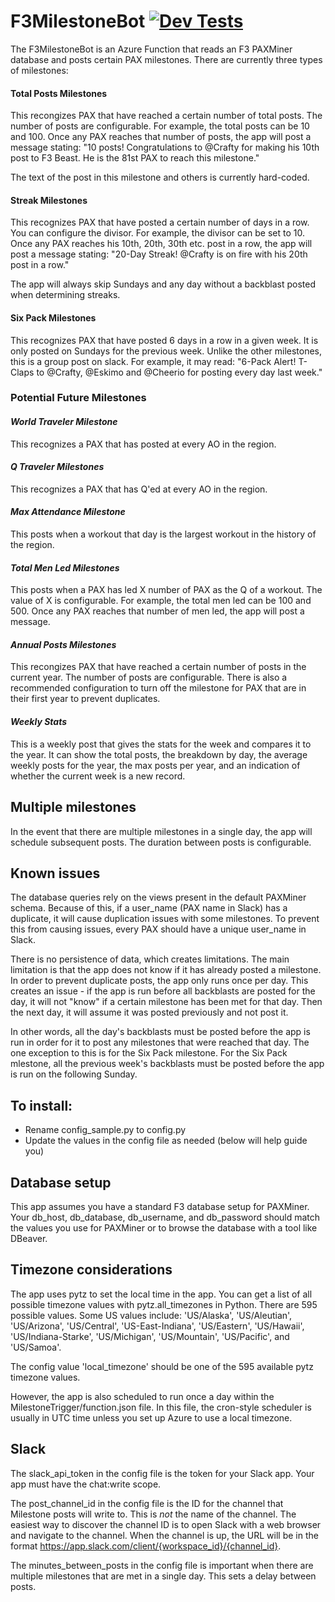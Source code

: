 # F3MilestoneBot [![Dev Tests](https://github.com/danroberts728/F3MilestoneBot/actions/workflows/dev_tests.yml/badge.svg)](https://github.com/danroberts728/F3MilestoneBot/actions/workflows/dev_tests.yml)

The F3MilestoneBot is an Azure Function that reads an F3 PAXMiner database and posts certain PAX milestones. There are currently three types of milestones:

#### Total Posts Milestones
This recongizes PAX that have reached a certain number of total posts. The number of posts are configurable. For example, the total posts can be 10 and 100. Once any PAX reaches that number of posts, the app will post a message stating: "10 posts! Congratulations to @Crafty for making his 10th post to F3 Beast. He is the 81st PAX to reach this milestone."

The text of the post in this milestone and others is currently hard-coded.

#### Streak Milestones
This recognizes PAX that have posted a certain number of days in a row. You can configure the divisor. For example, the divisor can be set to 10. Once any PAX reaches his 10th, 20th, 30th etc. post in a row, the app will post a message stating: "20-Day Streak! @Crafty is on fire with his 20th post in a row."

The app will always skip Sundays and any day without a backblast posted when determining streaks.

#### Six Pack Milestones
This recognizes PAX that have posted 6 days in a row in a given week. It is only posted on Sundays for the previous week. Unlike the other milestones, this is a group post on slack. For example, it may read: "6-Pack Alert! T-Claps to @Crafty, @Eskimo and @Cheerio for posting every day last week."

### Potential Future Milestones
#### _World Traveler Milestone_
This recognizes a PAX that has posted at every AO in the region.

#### _Q Traveler Milestones_
This recognizes a PAX that has Q'ed at every AO in the region.

#### _Max Attendance Milestone_
This posts when a workout that day is the largest workout in the history of the region.

#### _Total Men Led Milestones_
This posts when a PAX has led X number of PAX as the Q of a workout. The value of X is configurable. For example, the total men led can be 100 and 500. Once any PAX reaches that number of men led, the app will post a message.

#### _Annual Posts Milestones_
This recongizes PAX that have reached a certain number of posts in the current year. The number of posts are configurable. There is also a recommended configuration to turn off the milestone for PAX that are in their first year to prevent duplicates.

#### _Weekly Stats_ 
This is a weekly post that gives the stats for the week and compares it to the year. It can show the total posts, the breakdown by day, the average weekly posts for the year, the max posts per year, and an indication of whether the current week is a new record.

## Multiple milestones
In the event that there are multiple milestones in a single day, the app will schedule subsequent posts. The duration between posts is configurable.

## Known issues
The database queries rely on the views present in the default PAXMiner schema. Because of this, if a user_name (PAX name in Slack) has a duplicate, it will cause duplication issues with some milestones. To prevent this from causing issues, every PAX should have a unique user_name in Slack.

There is no persistence of data, which creates limitations. The main limitation is that the app does not know if it has already posted a milestone. In order to prevent duplicate posts, the app only runs once per day. This creates an issue - if the app is run before all backblasts are posted for the day, it will not "know" if a certain milestone has been met for that day. Then the next day, it will assume it was posted previously and not post it. 

In other words, all the day's backblasts must be posted before the app is run in order for it to post any milestones that were reached that day. The one exception to this is for the Six Pack milestone. For the Six Pack mlestone, all the previous week's backblasts must be posted before the app is run on the following Sunday.

## To install:
- Rename config_sample.py to config.py
- Update the values in the config file as needed (below will help guide you)

## Database setup
This app assumes you have a standard F3 database setup for PAXMiner. Your db_host, db_database, db_username, and db_password should match the values you use for PAXMiner or to browse the database with a tool like DBeaver.

## Timezone considerations
The app uses pytz to set the local time in the app. You can get a list of all possible timezone values with pytz.all_timezones in Python. There are 595 possible values. Some US values include: 'US/Alaska', 'US/Aleutian', 'US/Arizona', 'US/Central', 'US-East-Indiana', 'US/Eastern', 'US/Hawaii', 'US/Indiana-Starke', 'US/Michigan', 'US/Mountain', 'US/Pacific', and 'US/Samoa'.

The config value 'local_timezone' should be one of the 595 available pytz timezone values.

However, the app is also scheduled to run once a day within the MilestoneTrigger/function.json file. In this file, the cron-style scheduler is usually in UTC time unless you set up Azure to use a local timezone. 

## Slack
The slack_api_token in the config file is the token for your Slack app. Your app must have the chat:write scope.

The post_channel_id in the config file is the ID for the channel that Milestone posts will write to. This is *not* the name of the channel. The easiest way to discover the channel ID is to open Slack with a web browser and navigate to the channel. When the channel is up, the URL will be in the format https://app.slack.com/client/{workspace_id}/{channel_id}.

The minutes_between_posts in the config file is important when there are multiple milestones that are met in a single day. This sets a delay between posts.
